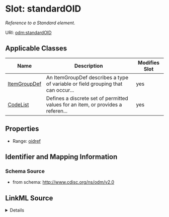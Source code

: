 # Slot: standardOID


_Reference to a Standard element._



URI: [odm:standardOID](http://www.cdisc.org/ns/odm/v2.0/standardOID)



<!-- no inheritance hierarchy -->




## Applicable Classes

| Name | Description | Modifies Slot |
| --- | --- | --- |
[ItemGroupDef](ItemGroupDef.md) | An ItemGroupDef describes a type of variable or field grouping that can occur... |  yes  |
[CodeList](CodeList.md) | Defines a discrete set of permitted values for an item, or provides a referen... |  yes  |







## Properties

* Range: [oidref](oidref.md)





## Identifier and Mapping Information







### Schema Source


* from schema: http://www.cdisc.org/ns/odm/v2.0




## LinkML Source

<details>
```yaml
name: standardOID
description: Reference to a Standard element.
from_schema: http://www.cdisc.org/ns/odm/v2.0
rank: 1000
alias: standardOID
domain_of:
- ItemGroupDef
- CodeList
range: oidref

```
</details>